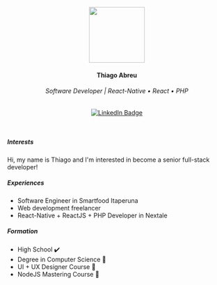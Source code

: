<p align="center">
  <img src="https://avatars.githubusercontent.com/u/54290435?s=96&v=4" width="128" height="128">
 </p>
 
<h4 align="center">
  <b>Thiago Abreu</b>
</h4>

<h6 align="center">Software Developer | React-Native • React • PHP</h6>
<p align="center">
  <a href="https://linkedin.com/in/abreuthrj">
    <img src="https://img.shields.io/badge/LinkedIn-blue?style=for-the-badge&logo=linkedin&logoColor=white" alt="LinkedIn Badge"/>
  </a>
</p>

<p>&nbsp;</p>

<h5>Interests</h5>
<p>
  Hi, my name is Thiago and I'm interested in become a senior full-stack developer! 
</p>

<h5>Experiences</h5>
<ul>
  <li>Software Engineer in Smartfood Itaperuna</li>
  <li>Web development freelancer</li>
  <li>React-Native + ReactJS + PHP Developer in Nextale</li>
</ul>

<h5>Formation</h5>
<ul>
  <li>High School ✔️</li>
  <li>Degree in Computer Science 🔄</li>
  <li>UI + UX Designer Course 🔄</li>
  <li>NodeJS Mastering Course 🔄</li>
</ul>

<p>&nbsp;</p>
